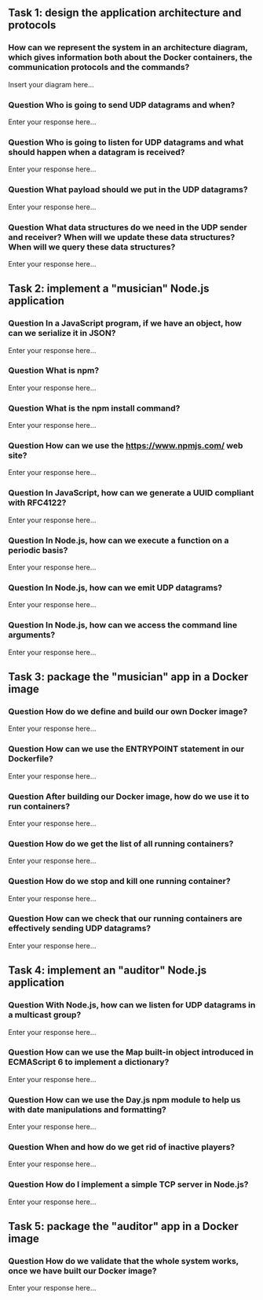 ## Task 1: design the application architecture and protocols

### How can we represent the system in an architecture diagram, which gives information both about the Docker containers, the communication protocols and the commands?

Insert your diagram here...

### Question	Who is going to send UDP datagrams and when?

Enter your response here...

### Question	Who is going to listen for UDP datagrams and what should happen when a datagram is received?

Enter your response here...

### Question	What payload should we put in the UDP datagrams?

Enter your response here...

### Question	What data structures do we need in the UDP sender and receiver? When will we update these data structures? When will we query these data structures?

Enter your response here...

## Task 2: implement a "musician" Node.js application

### Question	In a JavaScript program, if we have an object, how can we serialize it in JSON?

Enter your response here...

### Question	What is npm?

Enter your response here...

### Question	What is the npm install command?

Enter your response here...

### Question	How can we use the https://www.npmjs.com/ web site?

Enter your response here...

### Question	In JavaScript, how can we generate a UUID compliant with RFC4122?

Enter your response here...

### Question	In Node.js, how can we execute a function on a periodic basis?

Enter your response here...

### Question	In Node.js, how can we emit UDP datagrams?

Enter your response here...

### Question	In Node.js, how can we access the command line arguments?

Enter your response here...

## Task 3: package the "musician" app in a Docker image

### Question	How do we define and build our own Docker image?

Enter your response here...

### Question	How can we use the ENTRYPOINT statement in our Dockerfile?

Enter your response here...

### Question	After building our Docker image, how do we use it to run containers?

Enter your response here...

### Question	How do we get the list of all running containers?

Enter your response here...

### Question	How do we stop and kill one running container?

Enter your response here...

### Question	How can we check that our running containers are effectively sending UDP datagrams?

Enter your response here...

## Task 4: implement an "auditor" Node.js application

### Question	With Node.js, how can we listen for UDP datagrams in a multicast group?

Enter your response here...

### Question	How can we use the Map built-in object introduced in ECMAScript 6 to implement a dictionary?

Enter your response here...
### Question	How can we use the Day.js npm module to help us with date manipulations and formatting?

Enter your response here...

### Question	When and how do we get rid of inactive players?

Enter your response here...

### Question	How do I implement a simple TCP server in Node.js?

Enter your response here...

## Task 5: package the "auditor" app in a Docker image

###  Question	How do we validate that the whole system works, once we have built our Docker image?

Enter your response here...